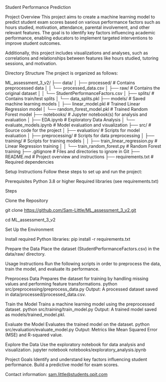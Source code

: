 Student Performance Prediction

Project Overview
This project aims to create a machine learning model to predict student exam scores based on various performance factors such as hours studied, motivation, attendance, parental involvement, and other relevant features. The goal is to identify key factors influencing academic performance, enabling educators to implement targeted interventions to improve student outcomes.

Additionally, this project includes visualizations and analyses, such as correlations and relationships between features like hours studied, tutoring sessions, and motivation.

Directory Structure
The project is organized as follows:


ML_assessment_3_v2/
├── data/
│   ├── processed/          # Contains preprocessed data
│   │   └── processed_data.csv
│   ├── raw/                # Contains the original dataset
│   │   └── StudentPerformanceFactors.csv
│   ├── splits/             # Contains train/test splits
│       └── data_splits.pkl
├── models/                 # Saved machine learning models
│   ├── linear_model.pkl    # Trained Linear Regression model
│   └── random_forest_model.pkl # Trained Random Forest model
├── notebooks/              # Jupyter notebook(s) for analysis and evaluation
│   ├── EDA.ipynb           # Exploratory Data Analysis
│   └── evaluate_models.ipynb # Model evaluation and visualization
├── src/                    # Source code for the project
│   ├── evaluation/         # Scripts for model evaluation
│   ├── preprocessing/      # Scripts for data preprocessing
│   ├── training/           # Scripts for training models
│   │   ├── train_linear_regression.py # Linear Regression training
│   │   └── train_random_forest.py    # Random Forest training
├── .gitignore              # Files and directories to ignore in Git
├── README.md               # Project overview and instructions
├── requirements.txt        # Required dependencies





Setup Instructions
Follow these steps to set up and run the project:

Prerequisites
Python 3.8 or higher
Required libraries (see requirements.txt)

Steps

Clone the Repository

git clone https://github.com/Sam-Little/ML_assessment_3_v2.git

cd ML_assessment_3_v2

Set Up the Environment

Install required Python libraries:
pip install -r requirements.txt

Prepare the Data
Place the dataset (StudentPerformanceFactors.csv) in the data/raw/ directory.

Usage Instructions
Run the following scripts in order to preprocess the data, train the model, and evaluate its performance.

Preprocess Data
Prepares the dataset for training by handling missing values and performing feature transformations.
python src/preprocessing/preprocess_data.py
Output: A processed dataset saved in data/processed/processed_data.csv.

Train the Model
Trains a machine learning model using the preprocessed dataset.
python src/training/train_model.py
Output: A trained model saved as models/trained_model.pkl.

Evaluate the Model
Evaluates the trained model on the dataset.
python src/evaluation/evaluate_model.py
Output: Metrics like Mean Squared Error (MSE) and R-squared value.

Explore the Data
Use the exploratory notebook for data analysis and visualization.
jupyter notebook notebooks/exploratory_analysis.ipynb

Project Goals
Identify and understand key factors influencing student performance.
Build a predictive model for exam scores.

Contact information: sam.little@students.opit.com
